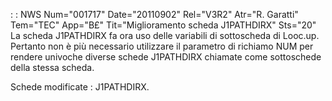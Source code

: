  :  : NWS Num="001717" Date="20110902" Rel="V3R2" Atr="R. Garatti" Tem="TEC" App="B£" Tit="Miglioramento scheda J1PATHDIRX" Sts="20"
La scheda J1PATHDIRX fa ora uso delle variabili di sottoscheda di Looc.up.
Pertanto non è più necessario utilizzare il parametro di richiamo NUM per rendere univoche diverse
schede J1PATHDIRX chiamate come sottoschede della stessa scheda.

Schede modificate :  J1PATHDIRX.
